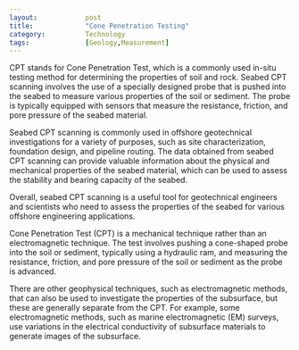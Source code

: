 ```yaml
---
layout:            post
title:             "Cone Penetration Testing"
category:          Technology
tags:              [Geology,Measurement]
---
```


CPT stands for Cone Penetration Test, which is a commonly used in-situ testing method for determining the properties of soil and rock. Seabed CPT scanning involves the use of a specially designed probe that is pushed into the seabed to measure various properties of the soil or sediment. The probe is typically equipped with sensors that measure the resistance, friction, and pore pressure of the seabed material.

Seabed CPT scanning is commonly used in offshore geotechnical investigations for a variety of purposes, such as site characterization, foundation design, and pipeline routing. The data obtained from seabed CPT scanning can provide valuable information about the physical and mechanical properties of the seabed material, which can be used to assess the stability and bearing capacity of the seabed.

Overall, seabed CPT scanning is a useful tool for geotechnical engineers and scientists who need to assess the properties of the seabed for various offshore engineering applications.

Cone Penetration Test (CPT) is a mechanical technique rather than an electromagnetic technique. The test involves pushing a cone-shaped probe into the soil or sediment, typically using a hydraulic ram, and measuring the resistance, friction, and pore pressure of the soil or sediment as the probe is advanced.

There are other geophysical techniques, such as electromagnetic methods, that can also be used to investigate the properties of the subsurface, but these are generally separate from the CPT. For example, some electromagnetic methods, such as marine electromagnetic (EM) surveys, use variations in the electrical conductivity of subsurface materials to generate images of the subsurface.
